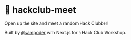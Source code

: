 # 🤝 hackclub-meet

Open up the site and meet a random Hack Clubber! 

Built by [@sampoder](https://github.com/sampoder) with Next.js for a Hack Club Workshop.
